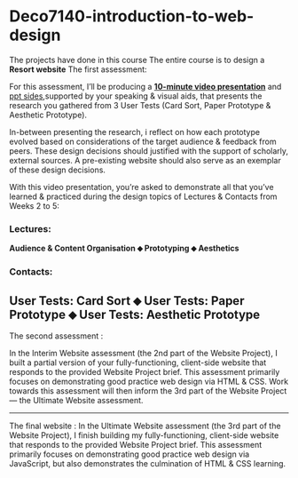 # Deco7140-introduction-to-web-design
The projects have done in this course
The entire course is to design a **Resort website**
The first assessment:

For this assessment, I’ll be producing a [**10-minute video presentation**](https://youtu.be/VtYBawViD2I) and [ppt sides](https://docs.google.com/presentation/d/1EOj8ehhruhCC22nraV0sWKkLKA1fv1kD/edit?usp=sharing&ouid=105441072140112742344&rtpof=true&sd=true),supported by your speaking & visual aids, that presents the research you gathered from 3 User Tests (Card Sort, Paper Prototype & Aesthetic Prototype).

In-between presenting the research, i reflect on how each prototype evolved based on considerations of the target audience & feedback from peers. These design decisions should justified with the support of scholarly, external sources. A pre-existing website should also serve as an exemplar of these design decisions.

With this video presentation, you’re asked to demonstrate all that you’ve learned & practiced during the design topics of Lectures & Contacts from Weeks 2 to 5:

### Lectures:

**Audience & Content Organisation  ⬥  Prototyping  ⬥  Aesthetics**

### Contacts:

**User Tests: Card Sort  ⬥  User Tests: Paper Prototype  ⬥  User Tests: Aesthetic Prototype**
----
The second assessment :

In the Interim Website assessment (the 2nd part of the Website Project), I built a partial version of your fully-functioning, client-side website that responds to the provided Website Project brief. This assessment primarily focuses on demonstrating good practice web design via HTML & CSS. Work towards this assessment will then inform the 3rd part of the Website Project — the Ultimate Website assessment.

----
The final website :
In the Ultimate Website assessment (the 3rd part of the Website Project), I finish building my fully-functioning, client-side website that responds to the provided Website Project brief. This assessment primarily focuses on demonstrating good practice web design via JavaScript, but also demonstrates the culmination of HTML & CSS learning.

